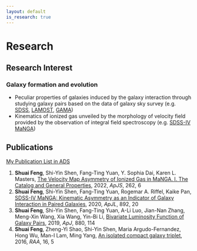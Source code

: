 ```yaml
---
layout: default
is_research: true
---
```


# Research

## Research Interest

### Galaxy formation and evolution
- Peculiar properties of galaxies induced by the galaxy interaction through studying galaxy pairs based on the data of galaxy sky survey (e.g. [SDSS](http://www.sdss.org/), [LAMOST](https://www.lamost.org/public/?locale=en), [GAMA](http://www.gama-survey.org/))
- Kinematics of ionized gas unveiled by the morphology of velocity field provided by the observation of integral field spectroscopy (e.g. [SDSS-IV MaNGA](https://www.sdss4.org/surveys/manga/))

## Publications

[My Publication List in ADS](https://ui.adsabs.harvard.edu/user/libraries/Q_B15QrhSuyevVM7sqkXPQ)

1. **Shuai Feng**, Shi-Yin Shen, Fang-Ting Yuan, Y. Sophia Dai, Karen L. Masters, [The Velocity Map Asymmetry of Ionized Gas in MaNGA. I. The Catalog and General Properties](https://ui.adsabs.harvard.edu/abs/2022arXiv220706050F/abstract), 2022, *ApJS*, 262, 6
2. **Shuai Feng**, Shi-Yin Shen, Fang-Ting Yuan, Rogemar A. Riffel, Kaike Pan, [SDSS-IV MaNGA: Kinematic Asymmetry as an Indicator of Galaxy Interaction in Paired Galaxies](https://ui.adsabs.harvard.edu/abs/2020ApJ...892L..20F/abstract), 2020, *ApJL*, 892, 20
3. **Shuai Feng**, Shi-Yin Shen, Fang-Ting Yuan, A-Li Luo, Jian-Nan Zhang, Meng-Xin Wang, Xia Wang, Yin-Bi Li, [Bivariate Luminosity Function of Galaxy Pairs](https://ui.adsabs.harvard.edu/abs/2019ApJ...880..114F/abstract), 2019, *ApJ*, 880, 114
4. **Shuai Feng**, Zheng-Yi Shao, Shi-Yin Shen, Maria Argudo-Fernandez, Hong Wu, Man-I Lam, Ming Yang, [An isolated compact galaxy triplet](https://ui.adsabs.harvard.edu/abs/2016RAA....16...72F/abstract), 2016, *RAA*, 16, 5
